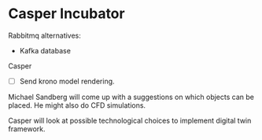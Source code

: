 ﻿# Casper Incubator

Rabbitmq alternatives:
- Kafka database

Casper
- [ ] Send krono model rendering.



Michael Sandberg will come up with a suggestions on which objects can be placed.
He might also do CFD simulations.

Casper will look at possible technological choices to implement digital twin framework.
